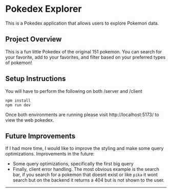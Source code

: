 # Pokedex Explorer

This is a Pokedex application that allows users to explore Pokemon data.

## Project Overview

This is a fun little Pokedex of the original 151 pokemon. You can search for your favorite, add to your favorites, and filter based on your preferred types of pokemon!



## Setup Instructions

You will have to perform the following on both /server and /client

```
npm install
npm run dev
```
Once both environments are running please visit http://localhost:5173/ to view the web pokedex.

## Future Improvements

If I had more time, I would like to improve the styling and make some query optimizations.
Improvements in the future:
- Some query optimizations, specifically the first big query
- Finally, client error handling. The most obvious example is the search bar, if you search for a pokemon that doesnt exist or like `pika` it wont search but on the backend it returns a 404 but is not shown to the user.
---

